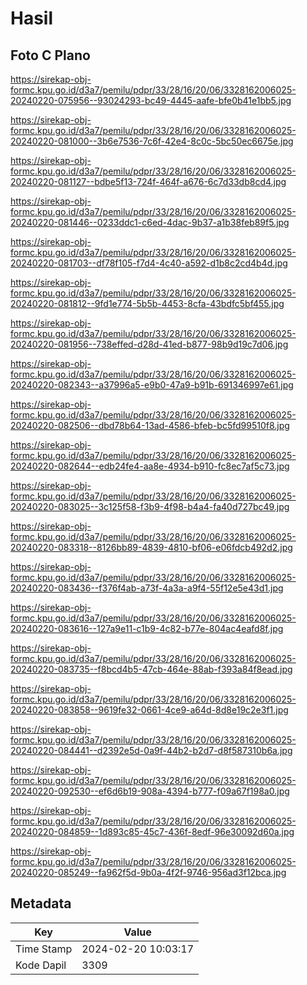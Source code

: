 # Hasil

## Foto C Plano

https://sirekap-obj-formc.kpu.go.id/d3a7/pemilu/pdpr/33/28/16/20/06/3328162006025-20240220-075956--93024293-bc49-4445-aafe-bfe0b41e1bb5.jpg

https://sirekap-obj-formc.kpu.go.id/d3a7/pemilu/pdpr/33/28/16/20/06/3328162006025-20240220-081000--3b6e7536-7c6f-42e4-8c0c-5bc50ec6675e.jpg

https://sirekap-obj-formc.kpu.go.id/d3a7/pemilu/pdpr/33/28/16/20/06/3328162006025-20240220-081127--bdbe5f13-724f-464f-a676-6c7d33db8cd4.jpg

https://sirekap-obj-formc.kpu.go.id/d3a7/pemilu/pdpr/33/28/16/20/06/3328162006025-20240220-081446--0233ddc1-c6ed-4dac-9b37-a1b38feb89f5.jpg

https://sirekap-obj-formc.kpu.go.id/d3a7/pemilu/pdpr/33/28/16/20/06/3328162006025-20240220-081703--df78f105-f7d4-4c40-a592-d1b8c2cd4b4d.jpg

https://sirekap-obj-formc.kpu.go.id/d3a7/pemilu/pdpr/33/28/16/20/06/3328162006025-20240220-081812--9fd1e774-5b5b-4453-8cfa-43bdfc5bf455.jpg

https://sirekap-obj-formc.kpu.go.id/d3a7/pemilu/pdpr/33/28/16/20/06/3328162006025-20240220-081956--738effed-d28d-41ed-b877-98b9d19c7d06.jpg

https://sirekap-obj-formc.kpu.go.id/d3a7/pemilu/pdpr/33/28/16/20/06/3328162006025-20240220-082343--a37996a5-e9b0-47a9-b91b-691346997e61.jpg

https://sirekap-obj-formc.kpu.go.id/d3a7/pemilu/pdpr/33/28/16/20/06/3328162006025-20240220-082506--dbd78b64-13ad-4586-bfeb-bc5fd99510f8.jpg

https://sirekap-obj-formc.kpu.go.id/d3a7/pemilu/pdpr/33/28/16/20/06/3328162006025-20240220-082644--edb24fe4-aa8e-4934-b910-fc8ec7af5c73.jpg

https://sirekap-obj-formc.kpu.go.id/d3a7/pemilu/pdpr/33/28/16/20/06/3328162006025-20240220-083025--3c125f58-f3b9-4f98-b4a4-fa40d727bc49.jpg

https://sirekap-obj-formc.kpu.go.id/d3a7/pemilu/pdpr/33/28/16/20/06/3328162006025-20240220-083318--8126bb89-4839-4810-bf06-e06fdcb492d2.jpg

https://sirekap-obj-formc.kpu.go.id/d3a7/pemilu/pdpr/33/28/16/20/06/3328162006025-20240220-083436--f376f4ab-a73f-4a3a-a9f4-55f12e5e43d1.jpg

https://sirekap-obj-formc.kpu.go.id/d3a7/pemilu/pdpr/33/28/16/20/06/3328162006025-20240220-083616--127a9e11-c1b9-4c82-b77e-804ac4eafd8f.jpg

https://sirekap-obj-formc.kpu.go.id/d3a7/pemilu/pdpr/33/28/16/20/06/3328162006025-20240220-083735--f8bcd4b5-47cb-464e-88ab-f393a84f8ead.jpg

https://sirekap-obj-formc.kpu.go.id/d3a7/pemilu/pdpr/33/28/16/20/06/3328162006025-20240220-083858--9619fe32-0661-4ce9-a64d-8d8e19c2e3f1.jpg

https://sirekap-obj-formc.kpu.go.id/d3a7/pemilu/pdpr/33/28/16/20/06/3328162006025-20240220-084441--d2392e5d-0a9f-44b2-b2d7-d8f587310b6a.jpg

https://sirekap-obj-formc.kpu.go.id/d3a7/pemilu/pdpr/33/28/16/20/06/3328162006025-20240220-092530--ef6d6b19-908a-4394-b777-f09a67f198a0.jpg

https://sirekap-obj-formc.kpu.go.id/d3a7/pemilu/pdpr/33/28/16/20/06/3328162006025-20240220-084859--1d893c85-45c7-436f-8edf-96e30092d60a.jpg

https://sirekap-obj-formc.kpu.go.id/d3a7/pemilu/pdpr/33/28/16/20/06/3328162006025-20240220-085249--fa962f5d-9b0a-4f2f-9746-956ad3f12bca.jpg


## Metadata

| Key        | Value               |
| ---------- | ------------------- |
| Time Stamp | 2024-02-20 10:03:17 |
| Kode Dapil | 3309                |



